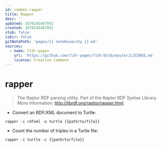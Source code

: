 ```yaml
---
id: common.rapper
title: Rapper
desc: ''
updated: 1670145407052
created: 1670145407052
stub: false
isDir: false
gitNotePath: 'pages/{{ noteHiearchy }}.md'
sources:
  - name: tldr-pages
    url: 'https://github.com/tldr-pages/tldr/blob/master/LICENSE.md'
    license: Creative Commons
---
```

# rapper

> The Raptor RDF parsing utility.
> Part of the Raptor RDF Syntax Library.
> More information: <http://librdf.org/raptor/rapper.html>.

- Convert an RDF/XML document to Turtle:

`rapper -i rdfxml -o turtle {{path/to/file}}`

- Count the number of triples in a Turtle file:

`rapper -i turtle -c {{path/to/file}}`


